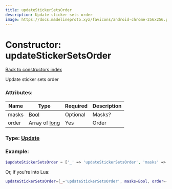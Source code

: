 ```yaml
---
title: updateStickerSetsOrder
description: Update sticker sets order
image: https://docs.madelineproto.xyz/favicons/android-chrome-256x256.png
---
```

# Constructor: updateStickerSetsOrder  
[Back to constructors index](index.md)



Update sticker sets order

### Attributes:

| Name     |    Type       | Required | Description |
|----------|---------------|----------|-------------|
|masks|[Bool](../types/Bool.md) | Optional|Masks?|
|order|Array of [long](../types/long.md) | Yes|Order|



### Type: [Update](../types/Update.md)


### Example:

```php
$updateStickerSetsOrder = ['_' => 'updateStickerSetsOrder', 'masks' => Bool, 'order' => [long, long]];
```  


Or, if you're into Lua:

```lua
updateStickerSetsOrder={_='updateStickerSetsOrder', masks=Bool, order={long}}

```


